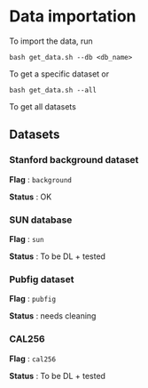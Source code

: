 # Data importation

To import the data, run

```bash get_data.sh --db <db_name>```

To get a specific dataset or

```bash get_data.sh --all```

To get all datasets

## Datasets

### Stanford background dataset

**Flag** : `background`

**Status** : OK

### SUN database

**Flag** : `sun`

**Status** : To be DL + tested

### Pubfig dataset

**Flag** : `pubfig`

**Status** : needs cleaning

### CAL256

**Flag** : `cal256`

**Status** : To be DL + tested
